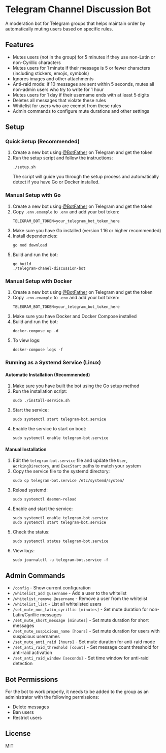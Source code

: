 # Telegram Channel Discussion Bot

A moderation bot for Telegram groups that helps maintain order by automatically muting users based on specific rules.

## Features

- Mutes users (not in the group) for 5 minutes if they use non-Latin or non-Cyrillic characters
- Mutes users for 1 minute if their message is 5 or fewer characters (including stickers, emojis, symbols)
- Ignores images and other attachments
- Anti-raid mode: if 10 messages are sent within 5 seconds, mutes all non-admin users who try to write for 1 hour
- Mutes users for 1 day if their username ends with at least 5 digits
- Deletes all messages that violate these rules
- Whitelist for users who are exempt from these rules
- Admin commands to configure mute durations and other settings

## Setup

### Quick Setup (Recommended)

1. Create a new bot using [@BotFather](https://t.me/BotFather) on Telegram and get the token
2. Run the setup script and follow the instructions:
   ```
   ./setup.sh
   ```
   The script will guide you through the setup process and automatically detect if you have Go or Docker installed.

### Manual Setup with Go

1. Create a new bot using [@BotFather](https://t.me/BotFather) on Telegram and get the token
2. Copy `.env.example` to `.env` and add your bot token:
   ```
   TELEGRAM_BOT_TOKEN=your_telegram_bot_token_here
   ```
3. Make sure you have Go installed (version 1.16 or higher recommended)
4. Install dependencies:
   ```
   go mod download
   ```
5. Build and run the bot:
   ```
   go build
   ./telegram-chanel-discussion-bot
   ```

### Manual Setup with Docker

1. Create a new bot using [@BotFather](https://t.me/BotFather) on Telegram and get the token
2. Copy `.env.example` to `.env` and add your bot token:
   ```
   TELEGRAM_BOT_TOKEN=your_telegram_bot_token_here
   ```
3. Make sure you have Docker and Docker Compose installed
4. Build and run the bot:
   ```
   docker-compose up -d
   ```
5. To view logs:
   ```
   docker-compose logs -f
   ```

### Running as a Systemd Service (Linux)

#### Automatic Installation (Recommended)

1. Make sure you have built the bot using the Go setup method
2. Run the installation script:
   ```
   sudo ./install-service.sh
   ```
3. Start the service:
   ```
   sudo systemctl start telegram-bot.service
   ```
4. Enable the service to start on boot:
   ```
   sudo systemctl enable telegram-bot.service
   ```

#### Manual Installation

1. Edit the `telegram-bot.service` file and update the `User`, `WorkingDirectory`, and `ExecStart` paths to match your system
2. Copy the service file to the systemd directory:
   ```
   sudo cp telegram-bot.service /etc/systemd/system/
   ```
3. Reload systemd:
   ```
   sudo systemctl daemon-reload
   ```
4. Enable and start the service:
   ```
   sudo systemctl enable telegram-bot.service
   sudo systemctl start telegram-bot.service
   ```
5. Check the status:
   ```
   sudo systemctl status telegram-bot.service
   ```
6. View logs:
   ```
   sudo journalctl -u telegram-bot.service -f
   ```

## Admin Commands

- `/config` - Show current configuration
- `/whitelist_add @username` - Add a user to the whitelist
- `/whitelist_remove @username` - Remove a user from the whitelist
- `/whitelist_list` - List all whitelisted users
- `/set_mute_non_latin_cyrillic [minutes]` - Set mute duration for non-Latin/Cyrillic messages
- `/set_mute_short_message [minutes]` - Set mute duration for short messages
- `/set_mute_suspicious_name [hours]` - Set mute duration for users with suspicious usernames
- `/set_mute_anti_raid [hours]` - Set mute duration for anti-raid mode
- `/set_anti_raid_threshold [count]` - Set message count threshold for anti-raid activation
- `/set_anti_raid_window [seconds]` - Set time window for anti-raid detection

## Bot Permissions

For the bot to work properly, it needs to be added to the group as an administrator with the following permissions:
- Delete messages
- Ban users
- Restrict users

## License

MIT
